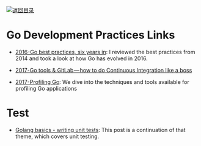 [![返回目录](https://user-images.githubusercontent.com/5803001/38079637-ff0abcf0-3371-11e8-9b76-ad651620afc7.jpg)](https://github.com/wxyyxc1992/Awesome-Links)

# Go Development Practices Links

* [2016-Go best practices, six years in](https://peter.bourgon.org/go-best-practices-2016/#development-environment): I reviewed the best practices from 2014 and took a look at how Go has evolved in 2016.

* [2017-Go tools & GitLab — how to do Continuous Integration like a boss](https://parg.co/U5Z)

- [2017-Profiling Go](http://www.integralist.co.uk/posts/profiling-go/): We dive into the techniques and tools available for profiling Go applications

# Test

* [Golang basics - writing unit tests](https://blog.alexellis.io/golang-writing-unit-tests/): This post is a continuation of that theme, which covers unit testing.
